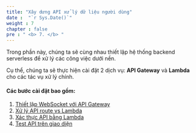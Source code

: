 ```yaml
---
title: "Xây dưng API xử lý dữ liệu người dùng"
date :  "`r Sys.Date()`" 
weight : 7
chapter : false
pre : " <b> 7. </b> "
---
```


Trong phần này, chúng ta sẽ cùng nhau thiết lập hệ thống backend serverless để xử lý các công việc dưới nền.

Cụ thể, chúng ta sẽ thực hiện cài đặt 2 dịch vụ: **API Gateway** và **Lambda** cho các tác vụ xử lý chính.

#### Các bước cài đặt bao gồm:

1. [Thiết lập WebSocket với API Gateway](7.1.WebsocketAPI/)
2. [Xử lý API route vs Lambda](7.2.LambdaHandler/)
3. [Xác thực API bằng Lambda](7.3.lambdaAuth/)
4. [Test API trên giao diện](7.4.APIonUITest/)